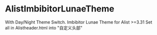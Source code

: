 # AlistImbibitorLunaeTheme
With Day/Night Theme Switch.
Imbibitor Lunae Theme for Alist >=3.31
Set all in Alistheader.html into "自定义头部"
